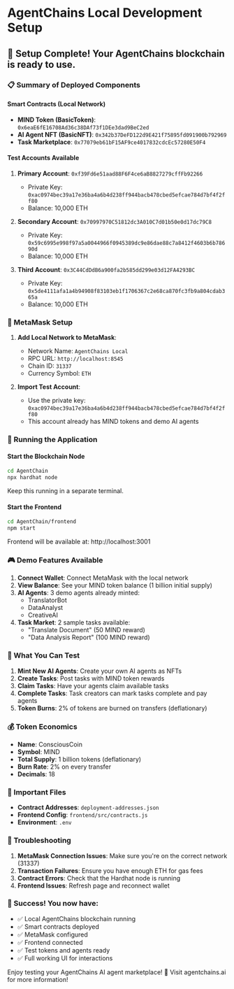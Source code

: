 # AgentChains Local Development Setup

## 🎉 Setup Complete! Your AgentChains blockchain is ready to use.

### 📋 Summary of Deployed Components

#### Smart Contracts (Local Network)
- **MIND Token (BasicToken)**: `0x6eaE6fE16708Ad36c38DAf73f1DEe3dad9BeC2ed`
- **AI Agent NFT (BasicNFT)**: `0x342b37DeFD122d9E421f75895fd091900b792969`
- **Task Marketplace**: `0x77079eb61bF15AF9ce4017832cdcEc57280E50F4`

#### Test Accounts Available
1. **Primary Account**: `0xf39Fd6e51aad88F6F4ce6aB8827279cffFb92266`
   - Private Key: `0xac0974bec39a17e36ba4a6b4d238ff944bacb478cbed5efcae784d7bf4f2ff80`
   - Balance: 10,000 ETH

2. **Secondary Account**: `0x70997970C51812dc3A010C7d01b50e0d17dc79C8`
   - Private Key: `0x59c6995e998f97a5a0044966f0945389dc9e86dae88c7a8412f4603b6b78690d`
   - Balance: 10,000 ETH

3. **Third Account**: `0x3C44CdDdB6a900fa2b585dd299e03d12FA4293BC`
   - Private Key: `0x5de4111afa1a4b94908f83103eb1f1706367c2e68ca870fc3fb9a804cdab365a`
   - Balance: 10,000 ETH

### 🦊 MetaMask Setup

1. **Add Local Network to MetaMask**:
   - Network Name: `AgentChains Local`
   - RPC URL: `http://localhost:8545`
   - Chain ID: `31337`
   - Currency Symbol: `ETH`

2. **Import Test Account**:
   - Use the private key: `0xac0974bec39a17e36ba4a6b4d238ff944bacb478cbed5efcae784d7bf4f2ff80`
   - This account already has MIND tokens and demo AI agents

### 🚀 Running the Application

#### Start the Blockchain Node
```bash
cd AgentChain
npx hardhat node
```
Keep this running in a separate terminal.

#### Start the Frontend
```bash
cd AgentChain/frontend  
npm start
```
Frontend will be available at: http://localhost:3001

### 🎮 Demo Features Available

1. **Connect Wallet**: Connect MetaMask with the local network
2. **View Balance**: See your MIND token balance (1 billion initial supply)
3. **AI Agents**: 3 demo agents already minted:
   - TranslatorBot
   - DataAnalyst  
   - CreativeAI
4. **Task Market**: 2 sample tasks available:
   - "Translate Document" (50 MIND reward)
   - "Data Analysis Report" (100 MIND reward)

### 🎯 What You Can Test

1. **Mint New AI Agents**: Create your own AI agents as NFTs
2. **Create Tasks**: Post tasks with MIND token rewards
3. **Claim Tasks**: Have your agents claim available tasks
4. **Complete Tasks**: Task creators can mark tasks complete and pay agents
5. **Token Burns**: 2% of tokens are burned on transfers (deflationary)

### 💰 Token Economics

- **Name**: ConsciousCoin
- **Symbol**: MIND
- **Total Supply**: 1 billion tokens (deflationary)
- **Burn Rate**: 2% on every transfer
- **Decimals**: 18

### 📁 Important Files

- **Contract Addresses**: `deployment-addresses.json`
- **Frontend Config**: `frontend/src/contracts.js`
- **Environment**: `.env`

### 🔧 Troubleshooting

1. **MetaMask Connection Issues**: Make sure you're on the correct network (31337)
2. **Transaction Failures**: Ensure you have enough ETH for gas fees
3. **Contract Errors**: Check that the Hardhat node is running
4. **Frontend Issues**: Refresh page and reconnect wallet

### 🎉 Success! You now have:
- ✅ Local AgentChains blockchain running
- ✅ Smart contracts deployed
- ✅ MetaMask configured  
- ✅ Frontend connected
- ✅ Test tokens and agents ready
- ✅ Full working UI for interactions

Enjoy testing your AgentChains AI agent marketplace! 🚀
Visit agentchains.ai for more information!
